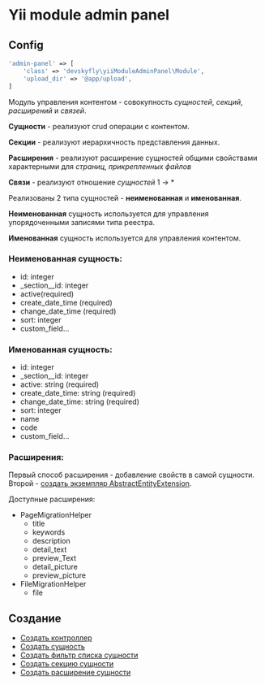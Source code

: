 # Yii module admin panel

## Config

```php
'admin-panel' => [
    'class' => 'devskyfly\yiiModuleAdminPanel\Module',
    'upload_dir' => '@app/upload',
]
```

Модуль управления контентом - совокупность *сущностей*, *секций*, *расширений* и *связей*.

**Сущности** - реализуют crud операции с контентом.

**Секции** - реализуют иерархичность представления данных.

**Расширения** - реализуют расширение сущностей общими свойствами характерными для *страниц*, *прикрепленных файлов*

**Связи** - реализуют отношение *сущностей* 1 -> *

Реализованы 2 типа сущностей - **неименованная** и **именованная**.

**Неименованная** сущность используется для управления упорядоченными записями типа реестра.

**Именованная** сущность используется для управления контентом.

### Неименованная сущность:

* id: integer
* _section__id: integer
* active(required)
* create_date_time (required)
* change_date_time (required)
* sort: integer
* custom_field...

### Именованная сущность:

* id: integer
* _section__id: integer
* active: string (required)
* create_date_time: string (required)
* change_date_time: string (required)
* sort: integer
* name
* code
* custom_field...

### Расширения:

Первый способ расширения - добавление свойств в самой сущности.
Второй - [создать экземпляр AbstractEntityExtension](docs/create/extension.md). 

Доступные расширения:

* PageMigrationHelper
    * title
    * keywords
    * description
    * detail_text
    * preview_Text
    * detail_picture
    * preview_picture
* FileMigrationHelper
    * file




## Создание

* [Создать контроллер](docs/create/controller.md)
* [Создать сущность](docs/create/entity.md)
* [Создать фильтр списка сущности](docs/create/entity-filter.md)
* [Создать секцию сущности](docs/create/section.md)
* [Создать расширение сущности](docs/create/extensions/extension.md)